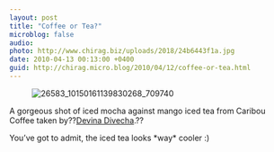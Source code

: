 ```yaml
---
layout: post
title: "Coffee or Tea?"
microblog: false
audio: 
photo: http://www.chirag.biz/uploads/2018/24b6443f1a.jpg
date: 2010-04-13 00:13:00 +0400
guid: http://chirag.micro.blog/2010/04/12/coffee-or-tea.html
---
```

<figure><img alt="26583_10150161139830268_709740" src="http://www.chirag.biz/uploads/2018/24b6443f1a.jpg"></figure><p>A gorgeous shot of iced mocha against mango iced tea from Caribou Coffee taken by??<a href="http://posterous.com/people/5fiRbom5LZYd" target="_blank">Devina Divecha</a>.??</p>
<p>You’ve got to admit, the iced tea looks *way* cooler :)</p>

